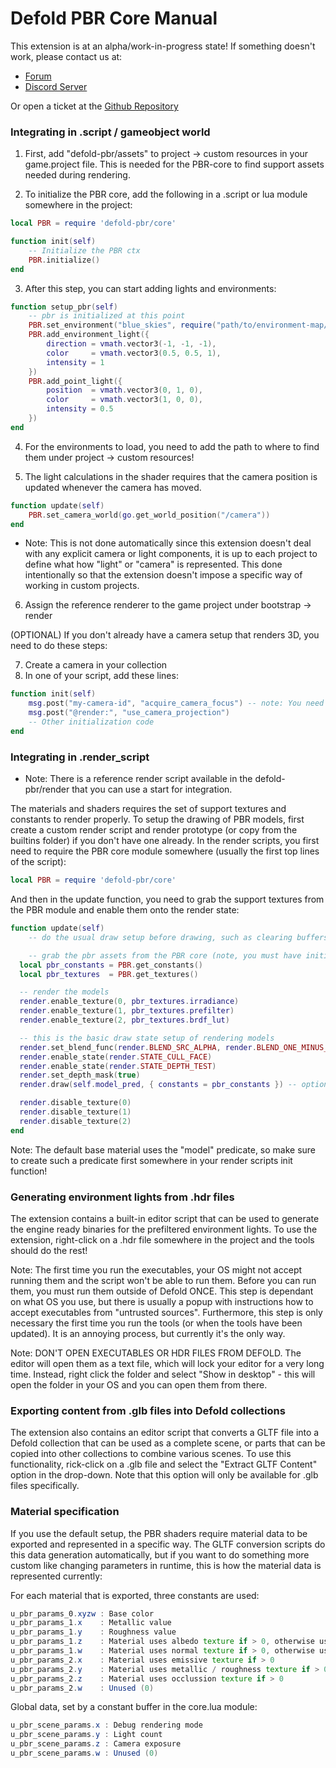 # Defold PBR Core Manual

This extension is at an alpha/work-in-progress state! If something doesn't work, please contact us at:

* [Forum](https://forum.defold.com/)
* [Discord Server](https://discord.gg/6eSFn3U5)

Or open a ticket at the [Github Repository](https://github.com/Jhonnyg/defold-pbr)


### Integrating in .script / gameobject world

1) First, add "defold-pbr/assets" to project -> custom resources in your game.project file. This is needed for the PBR-core to find support assets needed during rendering.

2) To initialize the PBR core, add the following in a .script or lua module somewhere in the project:

```lua
local PBR = require 'defold-pbr/core'

function init(self)
	-- Initialize the PBR ctx
	PBR.initialize()
end
```

3) After this step, you can start adding lights and environments:

```lua
function setup_pbr(self)
	-- pbr is initialized at this point
	PBR.set_environment("blue_skies", require("path/to/environment-map/meta"))
	PBR.add_environment_light({
		direction = vmath.vector3(-1, -1, -1),
		color     = vmath.vector3(0.5, 0.5, 1),
		intensity = 1
	})
	PBR.add_point_light({
		position  = vmath.vector3(0, 1, 0),
		color     = vmath.vector3(1, 0, 0),
		intensity = 0.5
	})
end
```

4) For the environments to load, you need to add the path to where to find them under project -> custom resources!

5) The light calculations in the shader requires that the camera position is updated whenever the camera has moved.
```lua
function update(self)
	PBR.set_camera_world(go.get_world_position("/camera"))
end
```

* Note: This is not done automatically since this extension doesn't deal with any explicit camera or light components, it is up to each project to define what how "light" or "camera" is represented. This done intentionally so that the extension doesn't impose a specific way of working in custom projects.

6) Assign the reference renderer to the game project under bootstrap -> render

(OPTIONAL) If you don't already have a camera setup that renders 3D, you need to do these steps:

7) Create a camera in your collection
8) In one of your script, add these lines:

```lua
function init(self)
	msg.post("my-camera-id", "acquire_camera_focus") -- note: You need to input your camera components correct id here
	msg.post("@render:", "use_camera_projection")
	-- Other initialization code
end
```


### Integrating in .render_script

* Note: There is a reference render script available in the defold-pbr/render that you can use a start for integration.

The materials and shaders requires the set of support textures and constants to render properly. To setup the drawing of PBR models, first create a custom render script and render prototype (or copy from the builtins folder) if you don't have one already. In the render scripts, you first need to require the PBR core module somewhere (usually the first top lines of the script):

```lua
local PBR = require 'defold-pbr/core'
```

And then in the update function, you need to grab the support textures from the PBR module and enable them onto the render state:
```lua
function update(self)
	-- do the usual draw setup before drawing, such as clearing buffers etc. The default builtin script takes care of the basic setup here

	-- grab the pbr assets from the PBR core (note, you must have initialized the module first!)
  local pbr_constants = PBR.get_constants()
  local pbr_textures  = PBR.get_textures()

  -- render the models
  render.enable_texture(0, pbr_textures.irradiance)
  render.enable_texture(1, pbr_textures.prefilter)
  render.enable_texture(2, pbr_textures.brdf_lut)

  -- this is the basic draw state setup of rendering models
  render.set_blend_func(render.BLEND_SRC_ALPHA, render.BLEND_ONE_MINUS_SRC_ALPHA)
  render.enable_state(render.STATE_CULL_FACE)
  render.enable_state(render.STATE_DEPTH_TEST)
  render.set_depth_mask(true)
  render.draw(self.model_pred, { constants = pbr_constants }) -- optionally, pass in a frustum here!

  render.disable_texture(0)
  render.disable_texture(1)
  render.disable_texture(2)
end
```

Note: The default base material uses the "model" predicate, so make sure to create such a predicate first somewhere in your render scripts init function!


### Generating environment lights from .hdr files

The extension contains a built-in editor script that can be used to generate the engine ready binaries for the prefiltered environment lights.
To use the extension, right-click on a .hdr file somewhere in the project and the tools should do the rest!

Note: The first time you run the executables, your OS might not accept running them and the script won't be able to run them. Before you can run them, you must run them outside of Defold ONCE. This step is dependant on what OS you use, but there is usually a popup with instructions how to accept executables from "untrusted sources". Furthermore, this step is only necessary the first time you run the tools (or when the tools have been updated). It is an annoying process, but currently it's the only way.

Note: DON'T OPEN EXECUTABLES OR HDR FILES FROM DEFOLD. The editor will open them as a text file, which will lock your editor for a very long time. Instead, right click the folder and select "Show in desktop" - this will open the folder in your OS and you can open them from there.

### Exporting content from .glb files into Defold collections

The extension also contains an editor script that converts a GLTF file into a Defold collection that can be used as a complete scene, or parts that can be copied into other collections to combine various scenes. To use this functionality, rick-click on a .glb file and select the "Extract GLTF Content" option in the drop-down. Note that this option will only be available for .glb files specifically.

### Material specification

If you use the default setup, the PBR shaders require material data to be exported and represented in a specific way. The GLTF conversion scripts do this data generation automatically, but if you want to do something more custom like changing parameters in runtime, this is how the material data is represented currently:

For each material that is exported, three constants are used:

```glsl
u_pbr_params_0.xyzw : Base color
u_pbr_params_1.x    : Metallic value
u_pbr_params_1.y    : Roughness value
u_pbr_params_1.z    : Material uses albedo texture if > 0, otherwise uses base color
u_pbr_params_1.w    : Material uses normal texture if > 0, otherwise uses geometry normal
u_pbr_params_2.x    : Material uses emissive texture if > 0
u_pbr_params_2.y    : Material uses metallic / roughness texture if > 0, otherwise uses metallic or roughness values
u_pbr_params_2.z    : Material uses occlussion texture if > 0
u_pbr_params_2.w    : Unused (0)
```

Global data, set by a constant buffer in the core.lua module:

```glsl
u_pbr_scene_params.x : Debug rendering mode
u_pbr_scene_params.y : Light count
u_pbr_scene_params.z : Camera exposure
u_pbr_scene_params.w : Unused (0)
```

